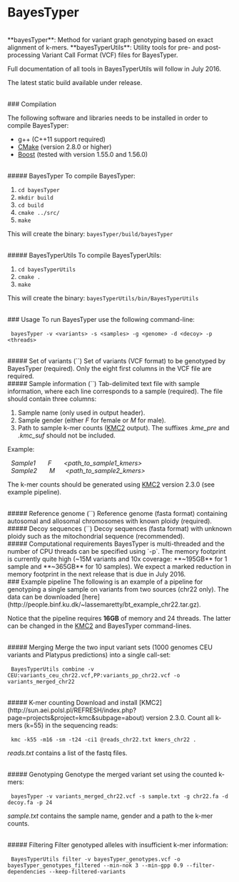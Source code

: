 # BayesTyper

<br/>
**bayesTyper**: Method for variant graph genotyping based on exact alignment of k-mers.  
**bayesTyperUtils**: Utility tools for pre- and post-processing Variant Call Format (VCF) files for BayesTyper.

Full documentation of all tools in BayesTyperUtils will follow in July 2016. 

The latest static build available under release.

<br/>
### Compilation

The following software and libraries needs to be installed in order to compile BayesTyper:
* g++ (C++11 support required)
* [CMake](https://cmake.org/) (version 2.8.0 or higher)
* [Boost](http://www.boost.org) (tested with version 1.55.0 and 1.56.0)

<br/>
##### BayesTyper
To compile BayesTyper:

1. `cd bayesTyper`
2. `mkdir build`
3. `cd build`
4. `cmake ../src/`
5. `make`

This will create the binary: `bayesTyper/build/bayesTyper` 

<br/>
##### BayesTyperUtils
To compile BayesTyperUtils:

1. `cd bayesTyperUtils`
2. `cmake .`
3. `make`

This will create the binary: `bayesTyperUtils/bin/BayesTyperUtils`

<br/>
### Usage
To run BayesTyper use the following command-line:

&nbsp;&nbsp;`bayesTyper -v <variants> -s <samples> -g <genome> -d <decoy> -p <threads>` 

<br/>
##### Set of variants (`<variants>`)
Set of variants (VCF format) to be genotyped by BayesTyper (required). Only the eight first columns in the VCF file are required.  

<br/>
##### Sample information (`<samples>`)
Tab-delimited text file with sample information, where each line corresponds to a sample (required). The file should contain three columns: 

1. Sample name (only used in output header).
2. Sample gender (either *F* for female or *M* for male).
3. Path to sample k-mer counts ([KMC2](http://sun.aei.polsl.pl/REFRESH/index.php?page=projects&project=kmc&subpage=about) output). The suffixes *.kme_pre* and *.kmc_suf* should not be included.

Example:

*&nbsp;&nbsp;Sample1&nbsp;&nbsp;&nbsp;&nbsp;&nbsp;&nbsp;&nbsp;F&nbsp;&nbsp;&nbsp;&nbsp;&nbsp;&nbsp;&nbsp;\<path_to_sample1_kmers>*  
*&nbsp;&nbsp;Sample2&nbsp;&nbsp;&nbsp;&nbsp;&nbsp;&nbsp;&nbsp;M&nbsp;&nbsp;&nbsp;&nbsp;&nbsp;&nbsp;\<path_to_sample2_kmers>*

The k-mer counts should be generated using [KMC2](http://sun.aei.polsl.pl/REFRESH/index.php?page=projects&project=kmc&subpage=about) version 2.3.0 (see example pipeline).   

<br/>
##### Reference genome (`<genome>`)
Reference genome (fasta format) containing autosomal and allosomal chromosomes with known ploidy (required).  

<br/>
##### Decoy sequences (`<decoy>`)
Decoy sequences (fasta format) with unknown ploidy such as the mitochondrial sequence (recommended).   

<br/>
##### Computational requirements
BayesTyper is multi-threaded and the number of CPU threads can be specified using `-p`. The memory footprint is currently quite high (~15M variants and 10x coverage: **~195GB** for 1 sample and **~365GB** for 10 samples). We expect a marked reduction in memory footprint in the next release that is due in July 2016.

<br/>
### Example pipeline
The following is an example of a pipeline for genotyping a single sample on variants from two sources (chr22 only). The data can be downloaded [here](http://people.binf.ku.dk/~lassemaretty/bt_example_chr22.tar.gz).

Notice that the pipeline requires **16GB** of memory and 24 threads. The latter can be changed in the [KMC2](http://sun.aei.polsl.pl/REFRESH/index.php?page=projects&project=kmc&subpage=about) and BayesTyper command-lines.

<br/>
##### Merging
Merge the two input variant sets (1000 genomes CEU variants and Platypus predictions) into a single call-set:

&nbsp;&nbsp;`BayesTyperUtils combine -v CEU:variants_ceu_chr22.vcf,PP:variants_pp_chr22.vcf -o variants_merged_chr22`

<br/>
##### K-mer counting
Download and install [KMC2](http://sun.aei.polsl.pl/REFRESH/index.php?page=projects&project=kmc&subpage=about) version 2.3.0. Count all k-mers (k=55) in the sequencing reads:

&nbsp;&nbsp;`kmc -k55 -m16 -sm -t24 -ci1 @reads_chr22.txt kmers_chr22 .`

*reads.txt* contains a list of the fastq files.

<br/>
##### Genotyping
Genotype the merged variant set using the counted k-mers:

&nbsp;&nbsp;`bayesTyper -v variants_merged_chr22.vcf -s sample.txt -g chr22.fa -d decoy.fa -p 24` 

*sample.txt* contains the sample name, gender and a path to the k-mer counts.

<br/>
##### Filtering
Filter genotyped alleles with insufficient k-mer information:

&nbsp;&nbsp;`BayesTyperUtils filter -v bayesTyper_genotypes.vcf -o bayesTyper_genotypes_filtered --min-nok 3 --min-gpp 0.9 --filter-dependencies --keep-filtered-variants` 








